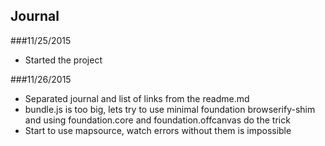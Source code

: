 ## Journal

###11/25/2015
- Started the project

###11/26/2015
- Separated journal and list of links from the readme.md
- bundle.js is too big, lets try to use minimal foundation
browserify-shim and using foundation.core and foundation.offcanvas do the trick
- Start to use mapsource, watch errors without them is impossible